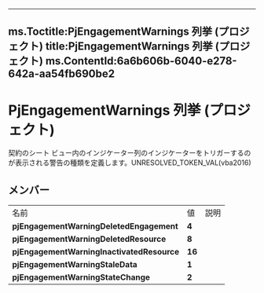 

---
ms.Toctitle:PjEngagementWarnings 列挙 (プロジェクト)
title:PjEngagementWarnings 列挙 (プロジェクト)
ms.ContentId:6a6b606b-6040-e278-642a-aa54fb690be2
---
# PjEngagementWarnings 列挙 (プロジェクト)




契約のシート ビュー内のインジケーター列のインジケーターをトリガーするのが表示される警告の種類を定義します。UNRESOLVED_TOKEN_VAL(vba2016)

## メンバー

||||
|---|---|---|
|名前|値|説明|
|**pjEngagementWarningDeletedEngagement**|**4**||
|**pjEngagementWarningDeletedResource**|**8**||
|**pjEngagementWarningInactivatedResource**|**16**||
|**pjEngagementWarningStaleData**|**1**||
|**pjEngagementWarningStateChange**|**2**||




